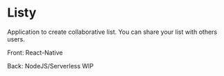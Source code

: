 # Listy

Application to create collaborative list.
You can share your list with others users.

Front:
React-Native

Back:
NodeJS/Serverless WIP
